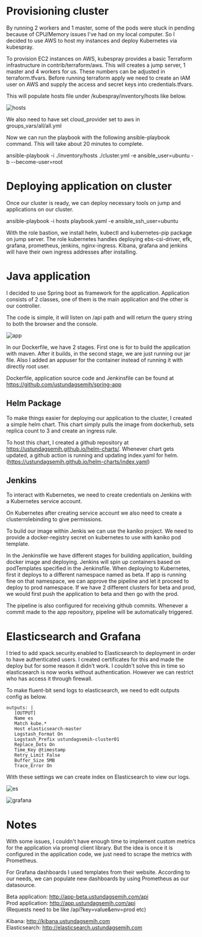 # Provisioning cluster
By running 2 workers and 1 master, some of the pods were stuck in pending because of CPU/Memory issues I've had on my local computer. So I decided to use AWS to host my instances and deploy Kubernetes via kubespray.

To provision EC2 instances on AWS, kubespray provides a basic Terraform infrastructure in contrib/terraform/aws. This will creates a jump server, 1 master and 4 workers for us. These numbers can be adjusted in terraform.tfvars. Before running terraform apply we need to create an IAM user on AWS and supply the access and secret keys into credentials.tfvars.

This will populate hosts file under /kubespray/inventory/hosts like below.

![hosts](https://i.ibb.co/gRzf3RT/1.png)

We also need to have set cloud_provider set to aws in groups_vars/all/all.yml

Now we can run the playbook with the following ansible-playbook command. This will take about 20 minutes to complete.

ansible-playbook -i ./inventory/hosts ./cluster.yml -e ansible_user=ubuntu -b --become-user=root 

# Deploying application on cluster
Once our cluster is ready, we can deploy necessary tools on jump and applications on our cluster.

ansible-playbook -i hosts playbook.yaml  -e ansible_ssh_user=ubuntu

With the role bastion, we install helm, kubectl and kubernetes-pip package on jump server. The role kubernetes handles deploying ebs-csi-driver, efk, grafana, prometheus, jenkins, nginx-ingress. Kibana, grafana and jenkins will have their own ingress addresses after installing.

# Java application
I decided to use Spring boot as framework for the application. Application consists of 2 classes, one of them is the main application and the other is our controller.

The code is simple, it will listen on /api path and will return the query string to both the browser and the console.

![app](https://i.ibb.co/Kz8P3Gp/2.png)

In our Dockerfile, we have 2 stages. First one is for to build the application with maven. After it builds, in the second stage, we are just running our jar file. Also I added an appuser for the container instead of running it with directly root user.

Dockerfile, application source code and Jenkinsfile can be found at https://github.com/ustundagsemih/spring-app

## Helm Package
To make things easier for deploying our application to the cluster, I created a simple helm chart. This chart simply pulls the image from dockerhub, sets replica count to 3 and create an ingress rule.

To host this chart, I created a github repository at https://ustundagsemih.github.io/helm-charts/. Whenever chart gets updated, a github action is running and updating index.yaml for helm.(https://ustundagsemih.github.io/helm-charts/index.yaml)


## Jenkins
To interact with Kubernetes, we need to create credentials on Jenkins with a Kubernetes service account.

On Kubernetes after creating service account we also need to create a clusterrolebinding to give permissions.

To build our image within Jenkis we can use the kaniko project. We need to provide a docker-registry secret on kubernetes to use with kaniko pod template.

In the Jenkinsfile we have different stages for building application, building docker image and deploying. Jenkins will spin up containers based on podTemplates specified in the Jenkinsfile. When deploying to Kubernetes, first it deploys to a different namespace named as beta. If app is running fine on that namespace, we can approve the pipeline and let it proceed to deploy to prod namespace. If we have 2 different clusters for beta and prod, we would first push the application to beta and then go with the prod.

The pipeline is also configured for receiving github commits. Whenever a commit made to the app repository, pipeline will be automatically triggered.

# Elasticsearch and Grafana
I tried to add xpack.security.enabled to Elasticsearch to deployment in order to have authenticated users. I created certificates for this and made the deploy but for some reason it didn't work. I couldn't solve this in time so elasticsearch is now works without authentication. However we can restrict who has access it through firewall.

To make fluent-bit send logs to elasticsearch, we need to edit outputs config as below.

```
outputs: |
   [OUTPUT]
   Name es
   Match kube.*
   Host elasticsearch-master
   Logstash_Format On
   Logstash_Prefix ustundagsemih-cluster01
   Replace_Dots On
   Time_Key @timestamp
   Retry_Limit False
   Buffer_Size 5MB
   Trace_Error On
```

With these settings we can create index on Elasticsearch to view our logs.

![es](https://i.ibb.co/1Lpy0xk/3.png)

![grafana](https://i.ibb.co/JCYG9vk/4.png)

# Notes
With some issues, I couldn't have enough time to implement custom metrics for the application via promql client library.
But the idea is once it is configured in the application code, we just need to scrape the metrics with Prometheus.

For Grafana dashboards I used templates from their website. According to our needs, we can populate new dashboards by using Prometheus as our datasource.

Beta application: http://app-beta.ustundagsemih.com/api \
Prod application: http://app.ustundagsemih.com/api \
(Requests need to be like /api?key=value&env=prod etc)

Kibana: http://kibana.ustundagsemih.com \
Elasticsearch: http://elasticsearch.ustundagsemih.com
